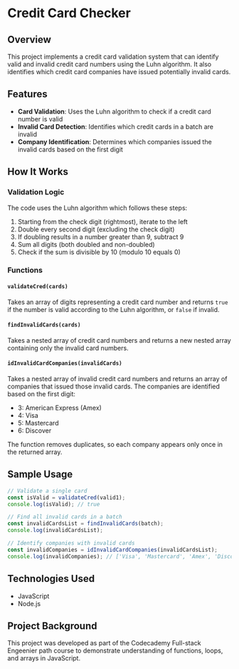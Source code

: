 # Credit Card Checker

## Overview
This project implements a credit card validation system that can identify valid and invalid credit card numbers using the Luhn algorithm. It also identifies which credit card companies have issued potentially invalid cards.

## Features
- **Card Validation**: Uses the Luhn algorithm to check if a credit card number is valid
- **Invalid Card Detection**: Identifies which credit cards in a batch are invalid
- **Company Identification**: Determines which companies issued the invalid cards based on the first digit

## How It Works

### Validation Logic
The code uses the Luhn algorithm which follows these steps:
1. Starting from the check digit (rightmost), iterate to the left
2. Double every second digit (excluding the check digit)
3. If doubling results in a number greater than 9, subtract 9
4. Sum all digits (both doubled and non-doubled)
5. Check if the sum is divisible by 10 (modulo 10 equals 0)

### Functions

#### `validateCred(cards)`
Takes an array of digits representing a credit card number and returns `true` if the number is valid according to the Luhn algorithm, or `false` if invalid.

#### `findInvalidCards(cards)`
Takes a nested array of credit card numbers and returns a new nested array containing only the invalid card numbers.

#### `idInvalidCardCompanies(invalidCards)`
Takes a nested array of invalid credit card numbers and returns an array of companies that issued those invalid cards. The companies are identified based on the first digit:
- 3: American Express (Amex)
- 4: Visa
- 5: Mastercard
- 6: Discover

The function removes duplicates, so each company appears only once in the returned array.

## Sample Usage

```javascript
// Validate a single card
const isValid = validateCred(valid1);
console.log(isValid); // true

// Find all invalid cards in a batch
const invalidCardsList = findInvalidCards(batch);
console.log(invalidCardsList);

// Identify companies with invalid cards
const invalidCompanies = idInvalidCardCompanies(invalidCardsList);
console.log(invalidCompanies); // ['Visa', 'Mastercard', 'Amex', 'Discover']
```

## Technologies Used
- JavaScript
- Node.js

## Project Background
This project was developed as part of the Codecademy Full-stack Engeenier path course to demonstrate understanding of functions, loops, and arrays in JavaScript.